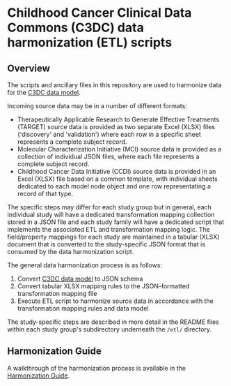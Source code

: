 # Childhood Cancer Clinical Data Commons (C3DC) data harmonization (ETL) scripts

## Overview
The scripts and ancillary files in this repository are used to harmonize data for the
[C3DC data model](https://github.com/CBIIT/c3dc-model).

Incoming source data may be in a number of different formats:
* Therapeutically Applicable Research to Generate Effective Treatments (TARGET) source data is provided as two
  separate Excel (XLSX) files ('discovery' and 'validation') where each row in a specific sheet represents a
  complete subject record.
* Molecular Characterization Initiative (MCI) source data is provided as a collection of individual JSON files,
  where each file represents a complete subject record.
* Childhood Cancer Data Initiative (CCDI) source data is provided in an Excel (XLSX) file based on a common template,
  with individual sheets dedicated to each model node object and one row representating a record of that type.

The specific steps may differ for each study group but in general, each individual study will have a dedicated
transformation mapping collection stored in a JSON file and each study family will have a dedicated script that
implements the associated ETL and transformation mapping logic. The field/property mappings for each study are
maintained in a tabular (XLSX) document that is converted to the study-specific JSON format that is consumed
by the data harmonization script.

The general data harmonization process is as follows:
1. Convert [C3DC data model](https://github.com/CBIIT/c3dc-model) to JSON schema
1. Convert tabular XLSX mapping rules to the JSON-formatted transformation mapping file
1. Execute ETL script to harmonize source data in accordance with the transformation mapping rules and data model

The study-specific steps are described in more detail in the README files within each study group's subdirectory
underneath the `/etl/` directory.

## Harmonization Guide
A walkthrough of the harmonization process is available in the
[Harmonization Guide](https://github.com/chicagopcdc/c3dc_etl/blob/main/HarmonizationGuide.md).